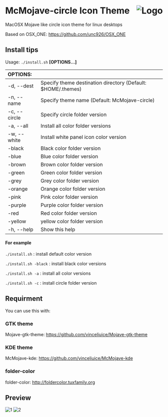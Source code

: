 <img src="https://github.com/vinceliuice/Sierra-gtk-theme/blob/imgs/logo.png" alt="Logo" align="right" /> McMojave-circle Icon Theme
======

MacOSX Mojave like circle icon theme for linux desktops

Based on OSX_ONE: https://github.com/unc926/OSX_ONE

## Install tips

Usage:  `./install.sh`  **[OPTIONS...]**

|  OPTIONS:           | |
|:--------------------|:-------------|
|-d, --dest           | Specify theme destination directory (Default: $HOME/.themes)|
|-n, --name           | Specify theme name (Default: McMojave-circle)|
|-c, --circle         | Specify circle folder version|
|-a, --all            | Install all color folder versions|
|-w, --white          | Install white panel icon color version|
|-black               | Black color folder version|
|-blue                | Blue color folder version|
|-brown               | Brown color folder version|
|-green               | Green color folder version|
|-grey                | Grey color folder version|
|-orange              | Orange color folder version|
|-pink                | Pink color folder version|
|-purple              | Purple color folder version|
|-red                 | Red color folder version|
|-yellow              | yellow color folder version|
|-h, --help           | Show this help|

#### For example

`./install.sh` : install default color version

`./install.sh -black` : install black color versions

`./install.sh -a` : install all color versions

`./install.sh -c` : install circle folder version

## Requirment
You can use this with:

### GTK theme

Mojave-gtk-theme: https://github.com/vinceliuice/Mojave-gtk-theme

### KDE theme

McMojave-kde: https://github.com/vinceliuice/McMojave-kde

### folder-color
folder-color: http://foldercolor.tuxfamily.org

## Preview
![1](../master/preview.png)
![2](../master/preview01.png)
